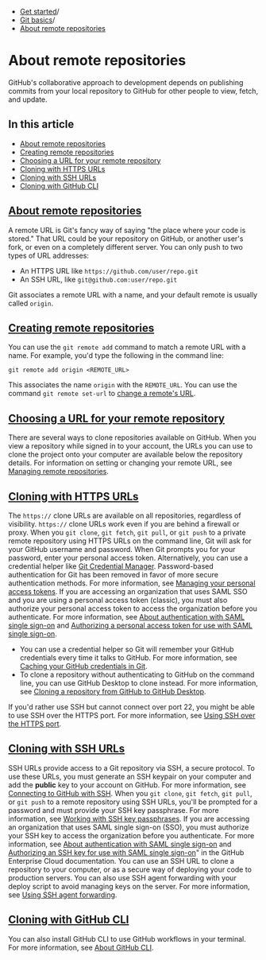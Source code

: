   * [Get started](https://docs.github.com/en/get-started "Get started")/
  * [Git basics](https://docs.github.com/en/get-started/git-basics "Git basics")/
  * [About remote repositories](https://docs.github.com/en/get-started/git-basics/about-remote-repositories "About remote repositories")


# About remote repositories
GitHub's collaborative approach to development depends on publishing commits from your local repository to GitHub for other people to view, fetch, and update.
## In this article
  * [About remote repositories](https://docs.github.com/en/get-started/git-basics/about-remote-repositories#about-remote-repositories)
  * [Creating remote repositories](https://docs.github.com/en/get-started/git-basics/about-remote-repositories#creating-remote-repositories)
  * [Choosing a URL for your remote repository](https://docs.github.com/en/get-started/git-basics/about-remote-repositories#choosing-a-url-for-your-remote-repository)
  * [Cloning with HTTPS URLs](https://docs.github.com/en/get-started/git-basics/about-remote-repositories#cloning-with-https-urls)
  * [Cloning with SSH URLs](https://docs.github.com/en/get-started/git-basics/about-remote-repositories#cloning-with-ssh-urls)
  * [Cloning with GitHub CLI](https://docs.github.com/en/get-started/git-basics/about-remote-repositories#cloning-with-github-cli)


## [About remote repositories](https://docs.github.com/en/get-started/git-basics/about-remote-repositories#about-remote-repositories)
A remote URL is Git's fancy way of saying "the place where your code is stored." That URL could be your repository on GitHub, or another user's fork, or even on a completely different server.
You can only push to two types of URL addresses:
  * An HTTPS URL like `https://github.com/user/repo.git`
  * An SSH URL, like `git@github.com:user/repo.git`


Git associates a remote URL with a name, and your default remote is usually called `origin`.
## [Creating remote repositories](https://docs.github.com/en/get-started/git-basics/about-remote-repositories#creating-remote-repositories)
You can use the `git remote add` command to match a remote URL with a name. For example, you'd type the following in the command line:
```
git remote add origin <REMOTE_URL>

```

This associates the name `origin` with the `REMOTE_URL`.
You can use the command `git remote set-url` to [change a remote's URL](https://docs.github.com/en/get-started/git-basics/managing-remote-repositories).
## [Choosing a URL for your remote repository](https://docs.github.com/en/get-started/git-basics/about-remote-repositories#choosing-a-url-for-your-remote-repository)
There are several ways to clone repositories available on GitHub.
When you view a repository while signed in to your account, the URLs you can use to clone the project onto your computer are available below the repository details.
For information on setting or changing your remote URL, see [Managing remote repositories](https://docs.github.com/en/get-started/git-basics/managing-remote-repositories).
## [Cloning with HTTPS URLs](https://docs.github.com/en/get-started/git-basics/about-remote-repositories#cloning-with-https-urls)
The `https://` clone URLs are available on all repositories, regardless of visibility. `https://` clone URLs work even if you are behind a firewall or proxy.
When you `git clone`, `git fetch`, `git pull`, or `git push` to a private remote repository using HTTPS URLs on the command line, Git will ask for your GitHub username and password. When Git prompts you for your password, enter your personal access token. Alternatively, you can use a credential helper like [Git Credential Manager](https://github.com/GitCredentialManager/git-credential-manager/blob/main/README.md). Password-based authentication for Git has been removed in favor of more secure authentication methods. For more information, see [Managing your personal access tokens](https://docs.github.com/en/authentication/keeping-your-account-and-data-secure/creating-a-personal-access-token).
If you are accessing an organization that uses SAML SSO and you are using a personal access token (classic), you must also authorize your personal access token to access the organization before you authenticate. For more information, see [About authentication with SAML single sign-on](https://docs.github.com/en/authentication/authenticating-with-saml-single-sign-on/about-authentication-with-saml-single-sign-on) and [Authorizing a personal access token for use with SAML single sign-on](https://docs.github.com/en/authentication/authenticating-with-saml-single-sign-on/authorizing-a-personal-access-token-for-use-with-saml-single-sign-on).
  * You can use a credential helper so Git will remember your GitHub credentials every time it talks to GitHub. For more information, see [Caching your GitHub credentials in Git](https://docs.github.com/en/get-started/git-basics/caching-your-github-credentials-in-git).
  * To clone a repository without authenticating to GitHub on the command line, you can use GitHub Desktop to clone instead. For more information, see [Cloning a repository from GitHub to GitHub Desktop](https://docs.github.com/en/desktop/adding-and-cloning-repositories/cloning-a-repository-from-github-to-github-desktop).


If you'd rather use SSH but cannot connect over port 22, you might be able to use SSH over the HTTPS port. For more information, see [Using SSH over the HTTPS port](https://docs.github.com/en/authentication/troubleshooting-ssh/using-ssh-over-the-https-port).
## [Cloning with SSH URLs](https://docs.github.com/en/get-started/git-basics/about-remote-repositories#cloning-with-ssh-urls)
SSH URLs provide access to a Git repository via SSH, a secure protocol. To use these URLs, you must generate an SSH keypair on your computer and add the **public** key to your account on GitHub. For more information, see [Connecting to GitHub with SSH](https://docs.github.com/en/authentication/connecting-to-github-with-ssh).
When you `git clone`, `git fetch`, `git pull`, or `git push` to a remote repository using SSH URLs, you'll be prompted for a password and must provide your SSH key passphrase. For more information, see [Working with SSH key passphrases](https://docs.github.com/en/authentication/connecting-to-github-with-ssh/working-with-ssh-key-passphrases).
If you are accessing an organization that uses SAML single sign-on (SSO), you must authorize your SSH key to access the organization before you authenticate. For more information, see [About authentication with SAML single sign-on](https://docs.github.com/en/enterprise-cloud@latest/authentication/authenticating-with-saml-single-sign-on/about-authentication-with-saml-single-sign-on) and [Authorizing an SSH key for use with SAML single sign-on](https://docs.github.com/en/enterprise-cloud@latest/authentication/authenticating-with-saml-single-sign-on/authorizing-an-ssh-key-for-use-with-saml-single-sign-on)" in the GitHub Enterprise Cloud documentation.
You can use an SSH URL to clone a repository to your computer, or as a secure way of deploying your code to production servers. You can also use SSH agent forwarding with your deploy script to avoid managing keys on the server. For more information, see [Using SSH agent forwarding](https://docs.github.com/en/authentication/connecting-to-github-with-ssh/using-ssh-agent-forwarding).
## [Cloning with GitHub CLI](https://docs.github.com/en/get-started/git-basics/about-remote-repositories#cloning-with-github-cli)
You can also install GitHub CLI to use GitHub workflows in your terminal. For more information, see [About GitHub CLI](https://docs.github.com/en/github-cli/github-cli/about-github-cli).
